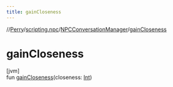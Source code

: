 ```yaml
---
title: gainCloseness
---
```

//[Perry](../../../index.html)/[scripting.npc](../index.html)/[NPCConversationManager](index.html)/[gainCloseness](gain-closeness.html)



# gainCloseness



[jvm]\
fun [gainCloseness](gain-closeness.html)(closeness: [Int](https://kotlinlang.org/api/latest/jvm/stdlib/kotlin/-int/index.html))




